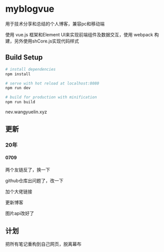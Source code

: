 # myblogvue

用于技术分享和总结的个人博客，兼容pc和移动端

使用 vue.js 框架和Element UI来实现前端组件及数据交互，使用 webpack 构建，另外使用shCore.js实现代码样式



## Build Setup

``` bash
# install dependencies
npm install

# serve with hot reload at localhost:8080
npm run dev

# build for production with minification
npm run build

```



nev.wangyuelin.xyz



## 更新

### 20年

#### 0709

两个友链反了，换一下

github仓库出问题了，改一下

加个大佬链接

更新博客

图片api改好了







## 计划

把所有笔记重构到自己网页，脱离幕布

